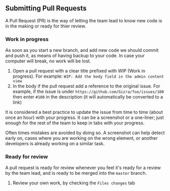 ## Submitting Pull Requests

A Pull Request (PR) is the way of letting the team lead to know new code is in the making or ready for thier review.

### Work in progress

As soon as you start a new branch, and add new code we should commit and push it, as means of having backup to your code. In case your computer will  break, no work will be lost.

1. Open a pull request with a clear title prefixed with WIP (Work in progress). For example: `WIP: Add the body field in the admin content view`
2. In the body if the pull request add a reference to the original issue. For example, if the issue is under `https://github.com/Gizra/foo/issues/100` then enter `#100` in the description (it will automatically be converted to a link)

It is considered a best practice to update the issue from time to time (about once an hour) with your progress. It can be a screenshot or a one-liner; just enough for the rest of the team to keep in tabs with your progress.

Often times mistakes are avoided by doing so. A screenshot can help detect early on, cases  where you are working on the wrong element, or another developers is already working on a similar task. 

### Ready for review

A pull request is ready for review whenever you feel it's ready for a review by the team lead, and is ready to be merged into the `master` branch.

1. Review your own work, by checking the `Files changes` tab




